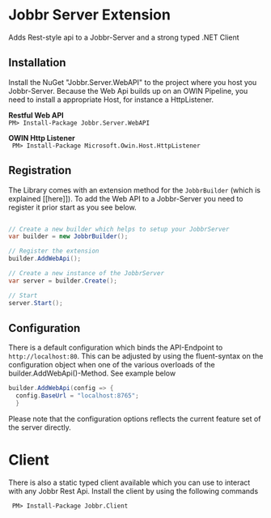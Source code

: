 # Jobbr Server Extension
Adds Rest-style api to a Jobbr-Server and a strong typed .NET Client

## Installation
Install the NuGet "Jobbr.Server.WebAPI" to the project where you host you Jobbr-Server. Because the Web Api builds up on an OWIN Pipeline, you need to install a appropriate Host, for instance a HttpListener.

**Restful Web API**<br/>
``
PM> Install-Package Jobbr.Server.WebAPI
``

**OWIN Http Listener**<br/>
`` 
PM> Install-Package Microsoft.Owin.Host.HttpListener
``

## Registration
The Library comes with an extension method for the `JobbrBuilder` (which is explained [[here]]). To add the Web API to a Jobbr-Server you need to register it prior start as you see below.

```c#

// Create a new builder which helps to setup your JobbrServer
var builder = new JobbrBuilder();

// Register the extension
builder.AddWebApi();

// Create a new instance of the JobbrServer
var server = builder.Create();

// Start
server.Start();
```

## Configuration
There is a default configuration which binds the API-Endpoint to `http://localhost:80`. This can be adjusted by using the fluent-syntax on the configuration object when one of the various overloads of the builder.AddWebApi()-Method. See example below

```C#
builder.AddWebApi(config => {
  config.BaseUrl = "localhost:8765";
  }
```
Please note that the configuration options reflects the current feature set of the server directly.

# Client
There is also a static typed client available which you can use to interact with any Jobbr Rest Api. Install the client by using the following commands

`` 
PM> Install-Package Jobbr.Client
``
